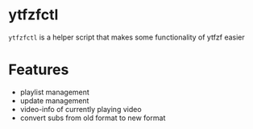 # ytfzfctl
`ytfzfctl` is a helper script that makes some functionality of ytfzf easier

# Features

* playlist management
* update management
* video-info of currently playing video
* convert subs from old format to new format
